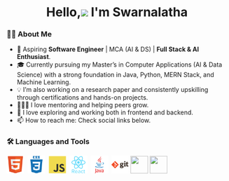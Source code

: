 <h1 align="center"> Hello,<img src="https://media.giphy.com/media/hvRJCLFzcasrR4ia7z/giphy.gif" width="30px"/> I'm Swarnalatha </h1>

### :woman_technologist: About Me 

- 💼 Aspiring **Software Engineer** | MCA (AI & DS) | **Full Stack & AI Enthusiast**.
- 🎓 Currently pursuing my Master’s in Computer Applications (AI & Data Science) with a strong foundation in Java, Python, MERN Stack, and Machine Learning.
- 💡 I’m also working on a research paper and consistently upskilling through certifications and hands-on projects.
- 👩🏻‍🏫 I love mentoring and helping peers grow.
- 🧭 I love exploring and working both in frontend and backend.
- 📫 How to reach me: Check social links below.

  

### :hammer_and_wrench: Languages and Tools 
<div>
  <img src="https://github.com/devicons/devicon/blob/master/icons/html5/html5-original.svg" title="HTML5" alt="HTML" width="40" height="40"/>&nbsp;
  <img src="https://github.com/devicons/devicon/blob/master/icons/css3/css3-plain-wordmark.svg"  title="CSS3" alt="CSS" width="40" height="40"/>&nbsp;
  <img src="https://github.com/devicons/devicon/blob/master/icons/javascript/javascript-original.svg" title="JavaScript" alt="JavaScript" width="40" height="40"/>&nbsp;
  <img src="https://github.com/devicons/devicon/blob/master/icons/react/react-original-wordmark.svg" title="React" alt="React" width="40" height="40"/>&nbsp;
  <img src="https://github.com/devicons/devicon/blob/master/icons/java/java-original-wordmark.svg" title="Java" alt="Java" width="40" height="40"/>&nbsp;
  <img src="https://github.com/devicons/devicon/blob/master/icons/git/git-original-wordmark.svg" title="Git" **alt="Git" width="40" height="40"/>
  <img height="40" width="40" src="https://img.icons8.com/color/48/000000/mongodb.png"/>
  <img height="40" width="40" src="https://img.icons8.com/color/48/000000/nodejs.png"/> 
</div>  




